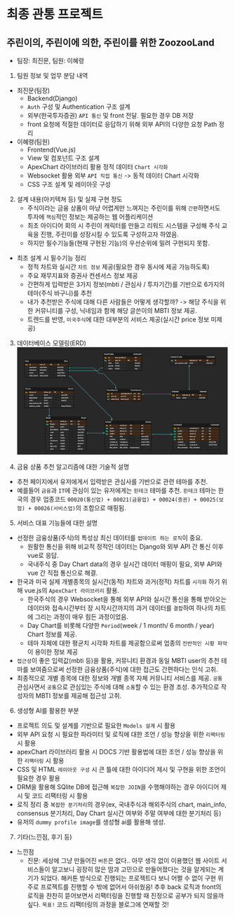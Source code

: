 # 최종 관통 프로젝트 

## 주린이의, 주린이에 의한, 주린이를 위한 ZoozooLand

- 팀장: 최진문, 팀원: 이혜령

1. 팀원 정보 및 업무 분담 내역
- 최진문(팀장)
    - Backend(Django)
  	- `Auth` 구성 및 Authentication 구조 설계
  	- 외부(한국투자증권) `API 통신` 및 front 전달. 필요한 경우 DB 저장
    - front 요청에 적절한 데이터로 응답하기 위해 외부 API의 다양한 요청 Path 정리
- 이혜령(팀원)
  	- Frontend(Vue.js)
  	- View 및 컴포넌트 구조 설계
  	- ApexChart 라이브러리 활용 정적 데이터 `Chart 시각화`
  	- Websocket 활용 외부 `API 직접 통신` -> 동적 데이터 Chart 시각화
  	- CSS 구조 설계 및 레이아웃 구성
2. 설계 내용(아키텍쳐 등) 및 실제 구현 정도
	- 주식이라는 금융 상품이 마냥 어렵게만 느껴지는 주린이를 위해 `간편`하면서도 투자에 `핵심`적인 정보는 제공하는 웹 어플리케이션
	- 최초 아이디어 회의 시 주린이 캐릭터를 만들고 리워드 시스템을 구성해 주식 교육을 진행, 주린이를 성장시킬 수 있도록 구성하고자 하였음.
	- 하지만 필수기능들(현재 구현된 기능)의 우선순위에 밀려 구현되지 못함.
- 최초 설계 시 필수기능 정리
  	- 정적 차트와 실시간 `차트 정보` 제공(필요한 경우 동시에 제공 가능하도록)
  	- 주요 재무지표와 증권사 컨센서스 정보 제공
  	- 간편하게 입력받은 3가지 정보(mbti / 관심사 / 투자기간)를 기반으로 6가지의 테마(주식 바구니)를 추천
  	- 내가 추천받은 주식에 대해 다른 사람들은 어떻게 생각할까? -> 해당 주식을 위한 커뮤니티를 구성, 닉네임과 함께 해당 글쓴이의 MBTI 정보 제공.
  	- 트렌드를 반영, `미국주식`에 대한 대부분의 서비스 제공(실시간 price 정보 미제공)
3. 데이터베이스 모델링(ERD)
![ERD](README_src/image.png)

4. 금융 상품 추천 알고리즘에 대한 기술적 설명
  - 추천 페이지에서 유저에게서 입력받은 관심사를 기반으로 관련 테마를 추천. 
  - 예를들어 `금융`과 `IT`에 관심이 있는 유저에게는 `핀테크` 테마를 추천. `핀테크` 테마는 한국의 경우 업종코드 `00020(통신업) + 00021(금융업) + 00024(증권) + 00025(보험) + 00026(서비스업)`의 조합으로 매핑됨.
5. 서비스 대표 기능들에 대한 설명
- 선정한 금융상품(주식)의 특성상 최신 데이터를 `업데이트 하는 로직`이 중요. 
  	- 원활한 통신을 위해 비교적 정적인 데이터는 Django와 외부 API 간 통신 이후 vue로 응답. 
  	- 국내주식 중 Day Chart data의 경우 실시간 데이터 매핑이 필요, 외부 API와 vue 간 직접 통신으로 해결.
- 한국과 미국 실제 개별종목의 실시간(동적) 차트와 과거(정적) 차트를 `시각화` 하기 위해 vue.js의 `ApexChart 라이브러리` 활용.
  	- 한국주식의 경우 Websocket을 통해 외부 API와 실시간 통신을 통해 받아오는 데이터와 접속시간부터 장 시작시간까지의 과거 데이터를 `결합`하여 하나의 차트에 그리는 과정이 매우 힘든 과정이었음.
  	- Day Chart를 비롯해 다양한 `Period`(week / 1 month/ 6 month / year) Chart 정보를 제공.
  	- 테마 자체에 대한 평균치 시각화 차트를 제공함으로써 업종의 `전반적인 시황 파악`이 용이한 정보 제공
- `접근성`이 좋은 입력값(mbti 등)을 활용, 커뮤니티 환경과 동일 MBTI user의 추천 테마를 보여줌으로써 선정한 금융상품(주식)에 대한 접근도 간편하다는 인식 고취.
- 최종적으로 개별 종목에 대한 정보와 개별 종목 자체 커뮤니티 서비스를 제공. `공통` 관심사면서 `공통`으로 관심있는 주식에 대해 `소통`할 수 있는 환경 조성. 추가적으로 작성자의 MBTI 정보를 제공해 접근성 고취.
6. 생성형 AI를 활용한 부분
  - 프로젝트 의도 및 설계를 기반으로 필요한 `Models 설계` 시 활용
  - 외부 API 요청 시 필요한 파라미터 및 로직에 대한 조언 / 성능 향상을 위한 `리팩터링` 시 활용
  - apexChart 라이브러리 활용 시 DOCS 기반 활용법에 대한 조언 / 성능 향상을 위한 `리팩터링` 시 활용
  - CSS 및 HTML `레이아웃 구성` 시 큰 틀에 대한 아이디어 제시 및 구현을 위한 조언이 필요한 경우 활용
  - DRM을 활용해 SQlite DB에 접근해 `복잡한 JOIN`을 수행해야하는 경우 아이디어 제시 및 코드 리팩터링 시 활용
  - 로직 정리 중 `복잡한 분기처리`의 경우(ex, 국내주식과 해외주식의 chart, main_info, consensus 분기처리, Day Chart 실시간 여부와 주말 여부에 대한 분기처리 등)
  - 유저의 `dummy profile image`를 생성형 ai를 활용해 생성. 
7. 기타(느낀점, 후기 등)
- 느낀점
  	- 진문: 세상에 그냥 만들어진 `버튼`은 없다.. 아무 생각 없이 이용했던 웹 사이트 서비스들이 알고보니 굉장히 많은 땀과 고민으로 만들어졌다는 것을 알게되는 계기가 되었다. 해커톤 방식으로 진행되는 프로젝트다 보니 어쩔 수 없이 구현 위주로 프로젝트를 진행할 수 밖에 없어서 아쉬웠음! 추후 back 로직과 front의 로직을 찬찬히 뜯어보면서 리팩터링을 진행할 때 진정으로 공부가 되지 않을까 싶다. `목표!` 코드 리팩터링의 과정을 블로그에 연재할 것!